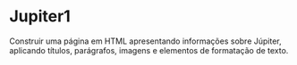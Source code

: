# Jupiter1
Construir uma página em HTML apresentando informações sobre Júpiter, aplicando títulos, parágrafos, imagens e elementos de formatação de texto.

